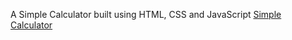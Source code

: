 A Simple Calculator built using HTML, CSS and JavaScript
[Simple Calculator](https://chethankc02.github.io/Calculator-project-css-js/)

